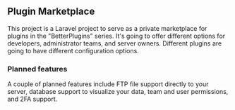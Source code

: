 ## Plugin Marketplace

This project is a Laravel project to serve as a private marketplace for plugins in the "BetterPlugins" series.
It's going to offer different options for developers, administrator teams, and server owners. Different plugins are going to have different configuration options.

### Planned features

A couple of planned features include FTP file support directly to your server, database support to visualize your data, team and user permissions, and 2FA support.
